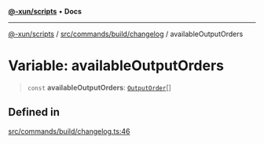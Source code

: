 [**@-xun/scripts**](../../../../../README.md) • **Docs**

***

[@-xun/scripts](../../../../../README.md) / [src/commands/build/changelog](../README.md) / availableOutputOrders

# Variable: availableOutputOrders

> `const` **availableOutputOrders**: [`OutputOrder`](../enumerations/OutputOrder.md)[]

## Defined in

[src/commands/build/changelog.ts:46](https://github.com/Xunnamius/xscripts/blob/4fd96d6123f1ac889c89848efd750e2454f43e43/src/commands/build/changelog.ts#L46)
